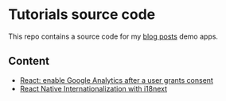 # Tutorials source code

This repo contains a source code for my [blog posts](https://ramonak.io/) demo apps.

## Content

- [React: enable Google Analytics after a user grants consent](https://github.com/KaterinaLupacheva/tutorials/tree/master/react-ga-consent)
- [React Native Internationalization with i18next](https://github.com/KaterinaLupacheva/tutorials/tree/master/react-native-i18n)
